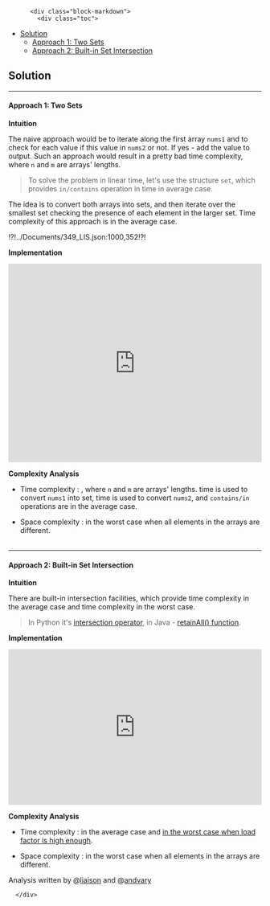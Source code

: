 <div class="article-body">
        
          <div class="block-markdown">
            <div class="toc">
<ul>
<li><a href="#solution">Solution</a><ul>
<li><a href="#approach-1-two-sets">Approach 1: Two Sets</a></li>
<li><a href="#approach-2-built-in-set-intersection">Approach 2: Built-in Set Intersection</a></li>
</ul>
</li>
</ul>
</div>
<h2 id="solution">Solution</h2>
<hr>
<h4 id="approach-1-two-sets">Approach 1: Two Sets</h4>
<p><strong>Intuition</strong></p>
<p>The naive approach would be to iterate along the first array <code>nums1</code>
and to check for each value if this value in <code>nums2</code> or not. 
If yes - add the value to output. Such an approach would result 
in a pretty bad
<script type="math/tex; mode=display">\mathcal{O}(n \times m)</script> time complexity, where <code>n</code> and <code>m</code> are 
arrays' lengths.</p>
<blockquote>
<p>To solve the problem in linear time, let's use the structure <code>set</code>,
which provides <code>in/contains</code> operation in <script type="math/tex; mode=display">\mathcal{O}(1)</script> time in
average case.</p>
</blockquote>
<p>The idea is to convert both arrays into sets, and then iterate over 
the smallest set checking the presence of each element in the larger set.
Time complexity of this approach is <script type="math/tex; mode=display">\mathcal{O}(n + m)</script> in the average case.</p>
<p>!?!../Documents/349_LIS.json:1000,352!?!</p>
<p><strong>Implementation</strong></p>
<iframe src="https://leetcode.com/playground/i5eLapjz/shared" frameborder="0" width="100%" height="395" name="i5eLapjz"></iframe>

<p><strong>Complexity Analysis</strong></p>
<ul>
<li>
<p>Time complexity : <script type="math/tex; mode=display">\mathcal{O}(n + m)</script>, where <code>n</code> and <code>m</code> are 
arrays' lengths. <script type="math/tex; mode=display">\mathcal{O}(n)</script> time is used to convert <code>nums1</code>
into set, <script type="math/tex; mode=display">\mathcal{O}(m)</script> time is used to convert <code>nums2</code>, and
<code>contains/in</code> operations are <script type="math/tex; mode=display">\mathcal{O}(1)</script> in the average case.</p>
</li>
<li>
<p>Space complexity : <script type="math/tex; mode=display">\mathcal{O}(m + n)</script> in the worst case when
all elements in the arrays are different.
<br>
<br></p>
</li>
</ul>
<hr>
<h4 id="approach-2-built-in-set-intersection">Approach 2: Built-in Set Intersection</h4>
<p><strong>Intuition</strong></p>
<p>There are built-in intersection facilities,
which provide <script type="math/tex; mode=display">\mathcal{O}(n + m)</script> time complexity in the 
average case and <script type="math/tex; mode=display">\mathcal{O}(n \times m)</script> time complexity in the 
worst case. </p>
<blockquote>
<p>In Python it's <a href="https://wiki.python.org/moin/TimeComplexity#set">intersection operator</a>, 
in Java - <a href="https://docs.oracle.com/javase/8/docs/api/java/util/AbstractCollection.html#retainAll-java.util.Collection-">retainAll() function</a>.</p>
</blockquote>
<p><strong>Implementation</strong></p>
<iframe src="https://leetcode.com/playground/fYrF2xVt/shared" frameborder="0" width="100%" height="310" name="fYrF2xVt"></iframe>

<p><strong>Complexity Analysis</strong></p>
<ul>
<li>
<p>Time complexity : <script type="math/tex; mode=display">\mathcal{O}(n + m)</script> in the average case 
 and <script type="math/tex; mode=display">\mathcal{O}(n \times m)</script>
<a href="https://wiki.python.org/moin/TimeComplexity#set">in the worst case
 when load factor is high enough</a>.</p>
</li>
<li>
<p>Space complexity : <script type="math/tex; mode=display">\mathcal{O}(n + m)</script> in the worst case when
all elements in the arrays are different.</p>
</li>
</ul>
<p>Analysis written by @<a href="https://leetcode.com/liaison/">liaison</a>
and @<a href="https://leetcode.com/andvary/">andvary</a></p>
          </div>
        
      </div>